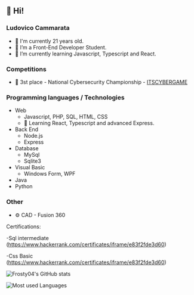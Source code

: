 ## 👋 Hi!

### Ludovico Cammarata

- 🔞 I'm currently 21 years old.
- 👀 I’m a Front-End Developer Student.
- 🌱 I’m currently learning Javascript, Typescript and React.

### Competitions
- 🥉 3st place - National Cybersecurity Championship - [ITSCYBERGAME](https://www.itsaltoadriatico.it/grande-successo-per-lits-academy-alto-adriatico-agli-its-cyber-game-di-verona-2025/)

### Programming languages / Technologies

- Web
  - Javascript, PHP, SQL, HTML, CSS
  - 📖 Learning React, Typescript and advanced Express.
- Back End
  - Node.js
  - Express
- Database
  - MySql
  - Sqlite3
- Visual Basic
  - Windows Form, WPF
- Java
- Python


### Other
- ⚙ CAD - Fusion 360

Certifications:

-Sql intermediate (https://www.hackerrank.com/certificates/iframe/e83f2fde3d60)

-Css Basic (https://www.hackerrank.com/certificates/iframe/e83f2fde3d60)




![Frosty04's GitHub stats]( https://github-readme-stats.vercel.app/api?username=CammarataLudovico&show_icons=true&theme=darcula )

![Most used Languages]( https://github-readme-stats.vercel.app/api/top-langs/?username=CammarataLudovico&layout=compact )


<!---
frosty04/frosty04 is a ✨ special ✨ repository because its `README.md` (this file) appears on your GitHub profile.
You can click the Preview link to take a look at your changes.
--->
